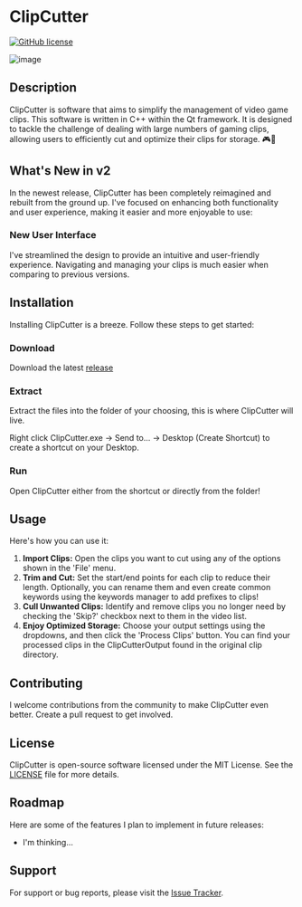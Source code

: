 # ClipCutter
[![GitHub license](https://img.shields.io/badge/license-MIT-blue.svg)](https://github.com/Jimmy-Baby/Mass-Clip-Cutter/blob/master/LICENSE)

![image](https://github.com/user-attachments/assets/108e997f-cf9e-4fe6-a518-30d14dbcb2ae)

## Description

ClipCutter is software that aims to simplify the management of video game clips. This software is written in C++ within the Qt framework. It is designed to tackle the challenge of dealing with large numbers of gaming clips, allowing users to efficiently cut and optimize their clips for storage. 🎮💾

## What's New in v2

In the newest release, ClipCutter has been completely reimagined and rebuilt from the ground up. I've focused on enhancing both functionality and user experience, making it easier and more enjoyable to use:

### New User Interface

I've streamlined the design to provide an intuitive and user-friendly experience. Navigating and managing your clips is much easier when comparing to previous versions.

## Installation

Installing ClipCutter is a breeze. Follow these steps to get started:

### Download
Download the latest [release](https://github.com/Jimmy-Baby/ClipCutter/releases/download/v2.1.0/ClipCutter.v2.1.0.zip)

### Extract
Extract the files into the folder of your choosing, this is where ClipCutter will live.

Right click ClipCutter.exe -> Send to... -> Desktop (Create Shortcut) to create a shortcut on your Desktop.

### Run
Open ClipCutter either from the shortcut or directly from the folder!

## Usage

Here's how you can use it:

1. **Import Clips:** Open the clips you want to cut using any of the options shown in the 'File' menu.
2. **Trim and Cut:** Set the start/end points for each clip to reduce their length. Optionally, you can rename them and even create common keywords using the keywords manager to add prefixes to clips!
3. **Cull Unwanted Clips:** Identify and remove clips you no longer need by checking the 'Skip?' checkbox next to them in the video list.
4. **Enjoy Optimized Storage:** Choose your output settings using the dropdowns, and then click the 'Process Clips' button. You can find your processed clips in the ClipCutterOutput found in the original clip directory.

## Contributing

I welcome contributions from the community to make ClipCutter even better. Create a pull request to get involved.

## License

ClipCutter is open-source software licensed under the MIT License. See the [LICENSE](https://github.com/Jimmy-Baby/Mass-Clip-Cutter/blob/master/LICENSE) file for more details.

## Roadmap

Here are some of the features I plan to implement in future releases:

- I'm thinking...

## Support

For support or bug reports, please visit the [Issue Tracker](https://github.com/Jimmy-Baby/Mass-Clip-Cutter/issues).
